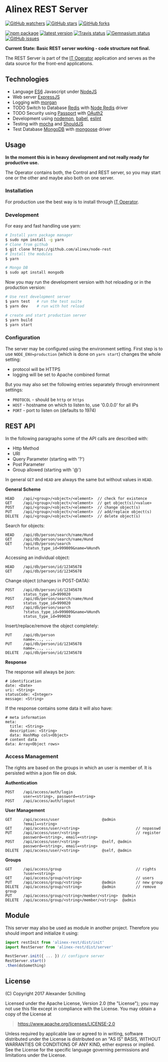 # Alinex REST Server

[![GitHub watchers](
  https://img.shields.io/github/watchers/alinex/node-rest.svg?style=social&label=Watch&maxAge=86400)](
  https://github.com/alinex/node-rest/subscription)<!-- {.hidden-small} -->
[![GitHub stars](
  https://img.shields.io/github/stars/alinex/node-rest.svg?style=social&label=Star&maxAge=86400)](
  https://github.com/alinex/node-rest)
[![GitHub forks](
  https://img.shields.io/github/forks/alinex/node-rest.svg?style=social&label=Fork&maxAge=86400)](
  https://github.com/alinex/node-rest)<!-- {.hidden-small} -->
<!-- {p:.right} -->

[![npm package](
  https://img.shields.io/npm/v/alinex-rest.svg?maxAge=86400&label=latest%20version)](
  https://www.npmjs.com/package/alinex-rest)
[![latest version](
  https://img.shields.io/npm/l/alinex-rest.svg?maxAge=86400)](
  #license)<!-- {.hidden-small} -->
[![Travis status](
  https://img.shields.io/travis/alinex/node-rest.svg?maxAge=86400&label=develop)](
  https://travis-ci.org/alinex/node-rest)
[![Gemnasium status](
  https://img.shields.io/gemnasium/alinex/node-rest.svg?maxAge=86400)](
  https://gemnasium.com/alinex/node-rest)
[![GitHub issues](
  https://img.shields.io/github/issues/alinex/node-rest.svg?maxAge=86400)](
  https://github.com/alinex/node-rest/issues)<!-- {.hidden-small} -->

__Current State: Basic REST server working - code structure not final.__

The REST Server is part of the [IT Operator](https://github.com/alinex/node-operator)
application and serves as the data source for the front-end applications.


## Technologies

- Language [ES6](http://es6-features.org/#Constants) Javascript under [NodeJS](https://nodejs.org/en/)
- Web server [ExpressJS](http://expressjs.com/)
- Logging with [morgan](https://github.com/expressjs/morgan)
- TODO Switch to Database [Redis](https://redis.io/) with [Node Redis](http://redis.js.org/) driver
- TODO Security using [Passport](http://passportjs.org/) with [OAuth2](https://aaronparecki.com/oauth-2-simplified/)
- Development using [nodemon](https://github.com/remy/nodemon),
  [babel](https://babeljs.io/), [eslint](http://eslint.org/)
- Testing with [mocha](https://mochajs.org/) and [ShouldJS](https://shouldjs.github.io/)
- Test Database [MongoDB](https://www.mongodb.com) with [mongoose](http://mongoosejs.com/) driver


## Usage

**In the moment this is in heavy development and not really ready for productive use.**

The Operator contains both, the Control and REST server, so you may start one or
the other and maybe also both on one server.

### Installation

For production use the best way is to install through
[IT Operator](https://github.com/alinex/node-operator).

### Development

For easy and fast handling use yarn:

``` bash
# Install yarn package manager
$ sudo npm install -g yarn
# Clone from github
$ git clone https://github.com/alinex/node-rest
# Install the modules
$ yarn

# Mongo DB
$ sudo apt install mongodb
```

Now you may run the development version with hot reloading or in the production
version:

``` bash
# Use rest development server
$ yarn test   # run the test suite
$ yarn dev    # run with hot reload

# create and start production server
$ yarn build
$ yarn start
```

### Configuration

The server may be configured using the environment setting. First step is to use
`NODE_ENV=production` (which is done on `yarn start`) changes the whole setting:
- protocol will be HTTPS
- logging will be set to Apache combined format

But you may also set the following entries separately through environment settings:
- `PROTOCOL` - should be `http` or `https`
- `HOST` - hostname on which to listen to, use '0.0.0.0' for all IPs
- `PORT` - port to listen on (defaults to 1974)


## REST API

In the following paragraphs some of the API calls are described with:
- Http Method
- URI
- Query Parameter (starting with '?')
- Post Parameter
- Group allowed (starting with '@')

In general `GET` and `HEAD` are always the same but without values in `HEAD`.

__General Scheme__

    HEAD    /api/<group>/<object>/<element>  // check for existence
    GET     /api/<group>/<object>/<element>  // get object(s)/<value>
    POST    /api/<group>/<object>/<element>  // change object(s)
    PUT     /api/<group>/<object>/<element>  // add/replace object(s)
    DELETE  /api/<group>/<object>/<element>  // delete object(s)


Search for objects:

    HEAD    /api/db/person/search/name/Hund
    GET     /api/db/person/search/name/Hund
    GET     /api/db/person/search
            ?status_type_id=999009&name=%Hund%

Accessing an individual object:

    HEAD    /api/db/person/id/12345678
    GET     /api/db/person/id/12345678

Change object (changes in POST-DATA):

    POST    /api/db/person/id/12345678
            status_type_id=999020
    POST    /api/db/person/search/name/Hund
            status_type_id=999020
    POST    /api/db/person/search
            ?status_type_id=999009&name=%Hund%
            status_type_id=999020

Insert/replace/remove the object completely:

    PUT     /api/db/person
            name=..., ...
    PUT     /api/db/person/id/12345678
            name=..., ...
    DELETE  /api/db/person/id/12345678

__Response__

The response will always be json:

    # identification
    date: <Date>
    uri: <String>
    statusCode: <Integer>
    message: <String>

If the response contains some data it will also have:

    # meta information
    meta:
      title: <String>
      description: <String>
      data: HashMap cols<Object>
    # content data
    data: Array<Object rows>

### Access Management

The rights are based on the groups in which an user is member of. It is persisted
within a json file on disk.

__Authentication__

    POST    /api/access/auth/login
            user=<string>, password=<string>
    POST    /api/access/auth/logout

__User Management__

    GET     /api/access/user                   @admin
            ?email=<string>
    GET     /api/access/user/<string>                         // nopasswd
    PUT     /api/access/user/<string>                         // register
            password=<string>, email=<string>
    POST    /api/access/user/<string>          @self, @admin
            password=<string>, email=<string>
    DELETE  /api/access/user/<string>          @self, @admin

__Groups__

    GET     /api/access/group                                 // rights  
            ?user=<string>
    GET     /api/access/group/<string>                        // users          
    PUT     /api/access/group/<string>         @admin         // new group
    DELETE  /api/access/group/<string>         @admin         // remove group
    PUT     /api/access/group/<string>/member/<string>  @admin
    DELETE  /api/access/group/<string>/member/<string>  @admin


## Module

This server may also be used as module in another project. Therefore you should import
and initialize it using:

``` javascript
import restInit from 'alinex-rest/dist/init'
import RestServer from 'alinex-rest/dist/server'

RestServer.init({ ... }) // configure server
RestServer.start()
.then(doSomething)
```


## License

(C) Copyright 2017 Alexander Schilling

Licensed under the Apache License, Version 2.0 (the "License");
you may not use this file except in compliance with the License.
You may obtain a copy of the License at

>  <https://www.apache.org/licenses/LICENSE-2.0>

Unless required by applicable law or agreed to in writing, software
distributed under the License is distributed on an "AS IS" BASIS,
WITHOUT WARRANTIES OR CONDITIONS OF ANY KIND, either express or implied.
See the License for the specific language governing permissions and
limitations under the License.
